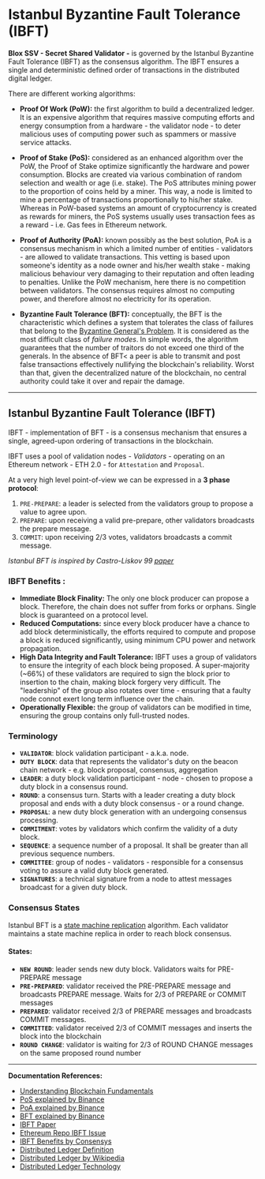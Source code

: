 # Istanbul Byzantine Fault Tolerance (IBFT)

**Blox SSV - Secret Shared Validator -** is governed by the Istanbul Byzantine Fault Tolerance (IBFT) as the consensus algorithm.
The IBFT ensures a single and deterministic defined order of transactions in the distributed digital ledger.

There are different working algorithms:

- **Proof Of Work (PoW):**  the first algorithm to build a decentralized ledger. It is an expensive algorithm that requires
  massive computing efforts and energy consumption from a hardware - the validator node - to deter malicious uses of
  computing power such as spammers or massive service attacks.

- **Proof of Stake (PoS):**  considered as an enhanced algorithm over the PoW, the Proof of Stake optimize significantly the hardware and power consumption. Blocks are created via various combination of random selection and wealth or age (i.e. stake). The PoS attributes mining power to the proportion of coins held by a miner. This way, a node is limited to mine a percentage of transactions proportionally to his/her stake. Whereas in PoW-based systems an amount of cryptocurrency is created as rewards for miners, the PoS systems usually uses transaction fees as a reward - i.e. Gas fees in Ethereum network.

- **Proof of Authority (PoA):**  known possibly as the best solution, PoA is a consensus mechanism in which a limited number of entities - validators - are allowed to validate transactions. This vetting is based upon someone's identity as a node owner and his/her wealth stake - making malicious behaviour very damaging to their reputation and often leading to penalties. Unlike the PoW mechanism, here there is no competition between validators. The consensus requires almost no computing power, and therefore almost no electricity for its operation.

- **Byzantine Fault Tolerance (BFT):** conceptually, the BFT is the characteristic which defines a system that tolerates the class of failures that belong to the [Byzantine General's Problem](https://medium.com/loom-network/understanding-blockchain-fundamentals-part-1-byzantine-fault-tolerance-245f46fe8419). It is considered as the most difficult class of *failure modes*. In simple words, the algorithm guarantees that the number of traitors do not exceed  one third of the generals. In the absence of BFT< a peer is able to transmit and post false transactions effectively nullifying the blockchain's reliability. Worst than that, given the decentralized nature of the blockchain, no central authority could take it over and repair the damage.
- ---

## Istanbul Byzantine Fault Tolerance (IBFT)

IBFT - implementation of BFT - is a consensus mechanism that ensures a single, agreed-upon ordering of transactions in the blockchain.

IBFT uses a pool of validation nodes - _Validators_ - operating on an Ethereum network - ETH 2.0 - for `Attestation` and `Proposal`.

At a very high level point-of-view we can be expressed in a **3 phase protocol**:

1. `PRE-PREPARE`: a leader is selected from the validators group to propose a value to agree upon.
1. `PREPARE`: upon receiving a valid pre-prepare, other validators broadcasts the prepare message. 
1. `COMMIT`: upon receiving 2/3 votes, validators broadcasts a commit message.

_Istanbul BFT is inspired by Castro-Liskov 99 [paper](http://pmg.csail.mit.edu/papers/osdi99.pdf)_


### IBFT Benefits :
- **Immediate Block Finality:** The only one block producer can propose a block. Therefore, the chain does not suffer from forks or orphans. Single block is guaranteed on a protocol level.
- **Reduced Computations:** since every block producer have a chance to add block deterministically, the efforts required to compute and propose a block is reduced significantly, using minimum CPU power and network propagation.
- **High Data Integrity and Fault Tolerance:** IBFT uses a group of validators to ensure the integrity of each block being proposed. A super-majority (~66%) of these validators are required to sign the block prior to insertion to the chain, making block forgery very difficult. The "leadership" of the group also rotates over time - ensuring that a faulty node connot exert long term influence over the chain.
- **Operationally Flexible:** the group of validators can be modified in time, ensuring the group contains only full-trusted nodes.


### Terminology
- **`VALIDATOR`**: block validation participant - a.k.a. node.
- **`DUTY BLOCK`**: data that represents the validator's duty on the beacon chain network - e.g. block proposal, consensus, aggregation
- **`LEADER`**: a duty block validation participant - node - chosen to propose a duty block in a consensus round.
- **`ROUND`**: a consensus turn. Starts with a leader creating a duty block proposal and ends with a duty block consensus - or a round change.
- **`PROPOSAL`**: a new duty block generation with an undergoing consensus processing.
- **`COMMITMENT`**: votes by validators which confirm the validity of a duty block.
- **`SEQUENCE`**: a sequence number of a proposal. It shall be greater than all previous sequence numbers.
- **`COMMITTEE`**: group of nodes - validators - responsible for a consensus voting to assure a valid duty block generated.
- **`SIGNATURES`**: a technical signature from a node to attest messages broadcast for a given duty block.

### Consensus States

Istanbul BFT is a [state machine replication](https://en.wikipedia.org/wiki/State_machine_replication) algorithm.
Each validator maintains a state machine replica in order to reach block consensus.

#### States:
- **`NEW ROUND`**: leader sends new duty block. Validators waits for PRE-PREPARE message
- **`PRE-PREPARED`**: validator received the PRE-PREPARE message and broadcasts PREPARE message. Waits for 2/3 of PREPARE or COMMIT messages
- **`PREPARED`**: validator received 2/3 of PREPARE messages and broadcasts COMMIT messages.
- **`COMMITTED`**: validator received 2/3 of COMMIT messages and inserts the block into the blockchain
- **`ROUND CHANGE`**: validator is waiting for 2/3 of ROUND CHANGE messages on the same proposed round number

---
**Documentation References:**
- [Understanding Blockchain Fundamentals](https://medium.com/loom-network/understanding-blockchain-fundamentals-part-1-byzantine-fault-tolerance-245f46fe8419)
- [PoS explained by Binance](https://academy.binance.com/en/articles/proof-of-stake-explained)
- [PoA explained by Binance](https://academy.binance.com/en/articles/proof-of-authority-explained)
- [BFT explained by Binance](https://academy.binance.com/en/articles/byzantine-fault-tolerance-explained)
- [IBFT Paper](http://pmg.csail.mit.edu/papers/osdi99.pdf)
- [Ethereum Repo IBFT Issue](https://github.com/ethereum/EIPs/issues/650)
- [IBFT Benefits by Consensys](https://media.consensys.net/scaling-consensus-for-enterprise-explaining-the-ibft-algorithm-ba86182ea668)
- [Distributed Ledger Definition](https://searchcio.techtarget.com/definition/distributed-ledger)
- [Distributed Ledger by Wikipedia](https://en.wikipedia.org/wiki/Distributed_ledger)
- [Distributed Ledger Technology](https://tradeix.com/distributed-ledger-technology)








